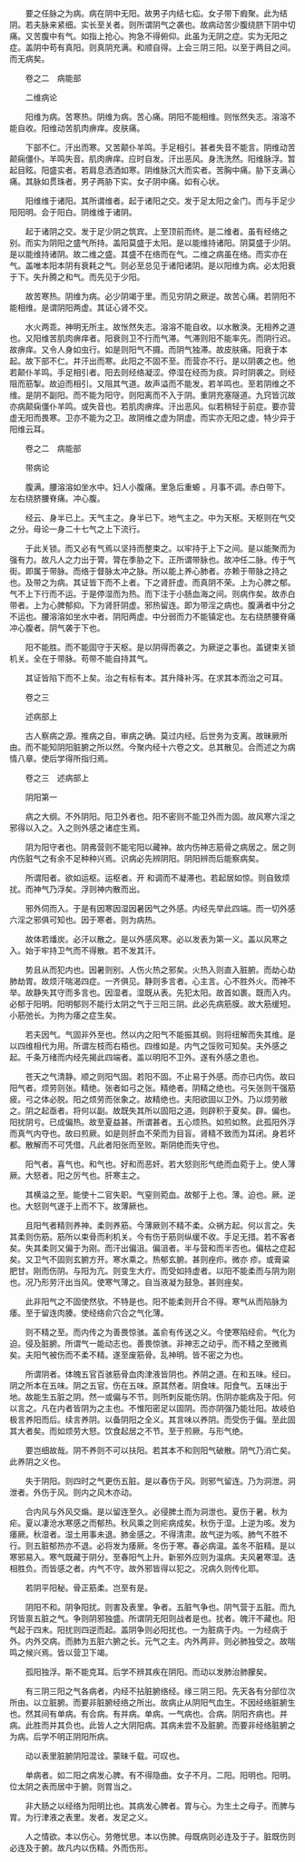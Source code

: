 <!-- { "loadSidebar": true } -->
　　要之任脉之为病。病在阴中无阳。故男子内结七疝。女子带下瘕聚。此为结阴。若夫脉来紧细。实长至关者。则所谓阴气之袭也。故病动苦少腹绕脐下阴中切痛。又苦腹中有气。如指上抢心。拘急不得俯仰。此虽为无阴之症。实为无阳之症。盖阴中苟有真阳。则真阴充满。和顺自得。上会三阴三阳。以至于两目之间。而无病矣。

　　卷之二　病能部

　　二维病论

　　阳维为病。苦寒热。阴维为病。苦心痛。阴阳不能相维。则怅然失志。溶溶不能自收。阳维动苦肌肉痹痒。皮肤痛。

　　下部不仁。汗出而寒。又苦颠仆羊鸣。手足相引。甚者失音不能言。阴维动苦颠痫僵仆。羊鸣失音。肌肉痹痒。应时自发。汗出恶风。身洗洗然。阳维脉浮。暂起目眩。阳盛实者。若肩息洒洒如寒。阴维脉沉大而实者。苦胸中痛。胁下支满心痛。其脉如贯珠者。男子两胁下实。女子阴中痛。如有心状。

　　阳维维于诸阳。其所谓维者。起于诸阳之交。发于足太阳之金门。而与手足少阳阳明。会于阳白。阴维维于诸阴。

　　起于诸阴之交。发于足少阴之筑宾。上至顶前而终。是二维者。虽有经络之别。而实为阴阳之盛气所持。盖阳莫盛于太阳。是以能维持诸阳。阴莫盛于少阴。是以能维持诸阴。故二维之盛。其盛不在络而在气。二维之病虽在络。而实亦在气。盖唯本阳本阴有衰耗之气。则必至总见于诸阳诸阴。是以阳维为病。必太阳衰于下。失升腾之和气。而先见于少阳。

　　故苦寒热。阴维为病。必少阴竭于里。而见穷阴之厥逆。故苦心痛。若阴阳不能相维。是谓阴阳两虚。其证心肾不交。

　　水火两乖。神明无所主。故怅然失志。溶溶不能自收。以水散涣。无相养之道也。又阳维苦肌肉痹痒者。阳衰则卫不行而气滞。气滞则阳不能率先。而阴行迟。故痹痒。又令人身如虫行。如是则阳气不摄。而阴气独滞。故皮肤痛。阳衰于本起。故下部不仁。并汗出而寒。此阳之不固不至。而营亦不行。是以阴袭之也。他若颠仆羊鸣。手足相引者。阳去则经络凝涩。停湿在经而为痰。异时阴袭之。则经阻而筋掣。故迫而相引。又阻其气道。故声溢而不能发。若羊鸣也。至若阴维之不维。是阴不副阳。而不能为阳守。则阳离而不入于阴。重阴充塞隧道。九窍皆沉故亦病颠痫僵仆羊鸣。或失音也。若肌肉痹痒。汗出恶风。似若稍轻于前症。要亦营虚无阳而畏寒。卫亦不能为之卫。故阴维之虚为阴虚。而实亦无阳之虚。特少异于阳维云耳。

　　卷之二　病能部

　　带病论

　　腹满。腰溶溶如坐水中。妇人小腹痛。里急后重螈 。月事不调。赤白带下。左右绕脐腰脊痛。冲心腹。

　　经云、身半已上。天气主之。身半已下。地气主之。中为天枢。天枢则在气交之分。毋论一身二十七气之上下流行。

　　于此关锁。而又必有气焉以坚持而整束之。以牢持于上下之间。是以能聚而为强有力。故凡人之力出于膂。膂在季胁之下。正所谓带脉也。故冲任二脉。传于气街。即属于带脉。而络于督脉太冲之脉。所以能上养心肺者。亦赖于带脉之持之也。及带之为病。其证皆下而不上者。下之肾肝虚。而真阴不荣。上为心脾之郁。气不上下行而不运。于是停湿而为热。而下注于小肠血海之间。则病作矣。故赤白带者。上为心脾郁抑。下为肾肝阴虚。邪热留连。即为带淫之病也。腹满者中分之不运也。腰溶溶如坐水中者。阴阳两虚。中分弱而力不能镇定也。左右绕脐腰脊痛冲心腹者。阴气袭于下也。

　　阳不能胜。而不能固守于天枢。是以阴得而袭之。为厥逆之事也。盖键束关锁机关。全在于带脉。苟带不能自持其气。

　　其证皆陷下而不上矣。治之有标有本。其升降补泻。在求其本而治之可耳。

　　卷之三

　　述病部上

　　古人察病之源。推病之自。审病之确。莫过内经。后世务为支离。故昧厥所由。而不能知阴阳脏腑之所以然。今聚内经十六卷之文。总其散见。合而述之为病情八章。使后学得所指归焉。

　　卷之三　述病部上

　　阴阳第一

　　病之大纲。不外阴阳。阳卫外者也。阳不密则不能卫外而为固。故风寒六淫之邪得以入之。入之则外感之诸症生焉。

　　阴为阳守者也。阴弗营则不能宅阳以藏神。故内伤神志筋骨之病居之。居之则内伤脏气之有余不足种种兴焉。识病必先辨阴阳。阴阳辨而后能察病矣。

　　所谓阳者。欲如运枢。运枢者。开 和调而不凝滞也。若起居如惊。则自致烦扰。而神气乃浮矣。浮则神内散而出。

　　邪外伺而入。于是有因寒因湿因暑因气之外感。内经先举此四端。而一切外感六淫之邪俱可知也。因于寒者。则为病热。

　　故体若燔炭。必汗以散之。是以外感风寒。必以发表为第一义。盖以风寒之入。始于牢持卫气而不得散。若不发其汗。

　　势且从而犯内也。因暑则别。人伤火热之邪矣。火热入则直入脏腑。而劫心劫肺劫胃。故烦汗喘渴四症。一齐俱见。静则多言者。心主言。心不胜外火。而神不举。故静失其守而多言也。因湿者。湿既从表。先犯太阳。故首如裹。既而入内。必郁于阳明。阳明郁则不能行太阴之气于三阳三阴。此必先病筋膜。故大筋缓短。小筋弛长。为拘为痿之症生矣。

　　若夫因气。气固非外至也。然以内之阳气不能振其纲。则将纽解而失其维。是以四维相代为用。所谓左枝而右梧也。四维如是。内气之馁败可知矣。夫外感之起。千条万绪而内经先揭此四端者。盖以明阳不卫外。遂有外感之患也。

　　苍天之气清静。顺之则阳气固。若阳不固。不止易于外感。而亦已内伤。故曰阳气者。烦劳则张。精绝。张者如弓之张。精绝者。阴精之绝也。弓矢张则干强筋疲。弓之体必脱。阳之烦劳而张象之。故精绝也。夫阳欲固以卫外。乃以烦劳敝之。阴之起亟者。将何以副。故既失其所以固阳之道。则辟积于夏矣。辟。偏也。阳扰阴亏。已成偏热。故至夏益甚。所谓甚者。五心烦热。如煎如熬。此孤阳外浮而真气内夺也。故曰煎厥。如是则肝血不荣而为目盲。肾精不致而为耳闭。身若坏都。散解而不可凭借。凡此者阳张而至败。斯阴绝而失守也。

　　阳气者。喜气也。和气也。好和而恶奸。若大怒则形气绝而血菀于上。使人薄厥。大怒者。阳之厉气也。肝寒主之。

　　其横溢之至。能使十二官失职。气窒则菀血。故郁于上也。薄。迫也。厥。逆也。大怒则气遂于上而不下。故薄厥也。

　　且阳气者精则养神。柔则养筋。今薄厥则不精不柔。众祸方起。何以言之。失其柔则伤筋。筋所以束骨而利机关。今有伤于筋则纵缓不收。手足无措。若不客者矣。失其柔则又偏于为刚。而汗出偏沮。偏沮者。半与营和而半否也。偏枯之症起矣。又卫气不固则玄腑方开。寒水乘之。热郁玄腑。甚则痤疖。微亦 疹。或膏粱肥甘。刚而伤阴。与阳为亢。则变生大疔。而受如持虚者。以阳不能柔而与阴为刚也。况乃形劳汗出当风。使寒气薄之。自当液凝为鼓急。甚则痤矣。

　　此非阳气之不固使然欤。不特是也。阳不能柔则开合不得。寒气从而陷脉为痿。至于留连肉腠。使经络俞穴合之气化薄。

　　则不精之至。而内传之为善畏惊骇。盖俞有传送之义。今使寒陷经俞。气化为迫。侵及脏腑。所谓气一能动志也。善畏惊骇。非神志之动乎。而不精之至微焉矣。夫阳气被伤而不柔不精。遂至废筋骨。乱神明。皆不密之为也。

　　所谓阴者。体魄五官百骇筋骨血肉津液皆阴也。养阴之道。在和五味。经曰。阴之所本在五味。阴之五官。伤在五味。原其然者。阴食味。阳食气。五味出于地。故能生五脏之阴。然一或偏与不节。则所刺反能伤阴。伤阴亦能病及于阳。何以言之。凡在内者皆阴为之主也。不惟阳密足以固阴。而亦阴强乃能壮阳。故岐伯极言养阳而后。续言养阴。以备阴阳之全义。其言味以养阴。而受伤于偏。至此固其大者矣。而如烦劳大怒。饮食起居之不节。至于煎厥。与形气绝。

　　要岂细故哉。阴不养则不可以扶阳。若其本不和则阳气破散。阴气乃消亡矣。此养阴之义也。

　　失于阴阳。则四时之气更伤五脏。是以春伤于风。则邪气留连。乃为洞泄。洞泄者。外伤于风。则内之风木亦动。

　　合内风与外风交煽。是以留连至久。必侵脾土而为洞泄也。夏伤于暑。秋为 疟。夏以凄沧水寒感之而郁热。秋风乘之则疟病成矣。秋伤于湿。上逆为咳。发为痿厥。秋湿者。湿土用事未退。肺金感之。不得清肃。故气逆为咳。肺气不胜不行。则五脏郁热亦不退。必将发为痿厥。冬伤于寒。春必病温。盖冬不脏精。是以寒邪易入。寒气既藏于阴分。至春阳气上升。新邪外应则为温病。夫风暑寒湿。迭相胜负。而皆感之者。内气不守。故外邪皆得以犯之。况病久则传化耶。

　　若阴平阳秘。骨正筋柔。岂至有是。

　　阴阳不和。阴争阳扰。则害及表里。争者。五脏气争也。阴气营于五脏。而九窍皆禀五脏之气。争则阴邪独盛。所谓阴无阳则战者是也。扰者。魄汗不藏也。阳气起于四末。阳扰则四逆而起。盖阴争则必阳扰也。一为脏病于内。一为经病于外。内外交病。而肺为五脏六腑之长。元气之主。内外两非。则必肺独受之。故喘鸣之候兴焉。皆以营卫下竭。

　　孤阳独浮。斯不能克耳。后学不辨其疾在阴阳。而动以发肺治肺朦矣。

　　有三阴三阳之气各病者。内经不拈脏腑络经。缘三阴三阳。先天各有分部位次所由。以立脏腑。而要非脏腑经络之所出。故病止从阴阳气血生。不因经络脏腑生也。然其间有单病。有合病。有并病。单病。一气病也。合病。阴阳齐病也。并病。此胜而并其负也。此皆人之大阴阳病。其病未尝不及脏腑。而要非经络脏腑之为病。后学不明正阴阳所病。

　　动以表里脏腑阴阳混诠。蒙昧千载。可叹也。

　　单病者。如二阳之病发心脾。有不得隐曲。女子不月。二阳。阳明也。阳明。位太阴之表而居中于腑。则胃当之。

　　非大肠之以经络为阳明比也。其病发心脾者。胃与心。为生土之母子。而脾与胃。为行津液之表里。发者。发足之义。

　　人之情欲。本以伤心。劳倦忧思。本以伤脾。母既病则必连及于子。脏既伤则必连及于腑。故凡内以伤精。外而伤形。

